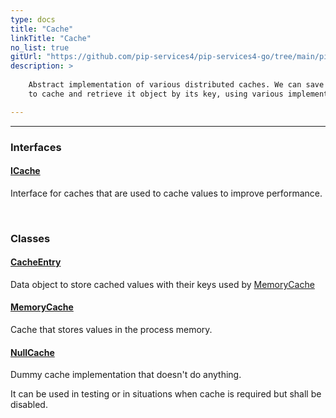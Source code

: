 ```yaml
---
type: docs
title: "Cache"
linkTitle: "Cache"
no_list: true
gitUrl: "https://github.com/pip-services4/pip-services4-go/tree/main/pip-services4-logic-go"
description: >
    
    Abstract implementation of various distributed caches. We can save an object 
    to cache and retrieve it object by its key, using various implementations.  

---
```

---

<div class="module-body"> 

### Interfaces

#### [ICache](icache)
Interface for caches that are used to cache values to improve performance.

<br>

### Classes

#### [CacheEntry](cache_entry)
Data object to store cached values with their keys used by [MemoryCache](memory_cache)

#### [MemoryCache](memory_cache)
Cache that stores values in the process memory.

#### [NullCache](null_cache)
Dummy cache implementation that doesn't do anything.

It can be used in testing or in situations when cache is required
but shall be disabled.


</div>

